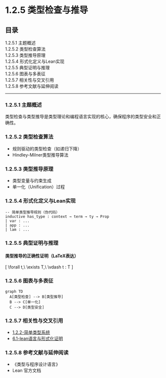 # 1.2.5 类型检查与推导

## 目录

1.2.5.1 主题概述  
1.2.5.2 类型检查算法  
1.2.5.3 类型推导原理  
1.2.5.4 形式化定义与Lean实现  
1.2.5.5 典型证明与推理  
1.2.5.6 图表与多表征  
1.2.5.7 相关性与交叉引用  
1.2.5.8 参考文献与延伸阅读  

---

### 1.2.5.1 主题概述

类型检查与类型推导是类型理论和编程语言实现的核心，确保程序的类型安全和正确性。

### 1.2.5.2 类型检查算法

- 规则驱动的类型检查（如递归下降）
- Hindley-Milner类型推导算法

### 1.2.5.3 类型推导原理

- 类型变量与约束生成
- 单一化（Unification）过程

### 1.2.5.4 形式化定义与Lean实现

```lean
-- 简单类型推导规则（伪代码）
inductive has_type : context → term → ty → Prop
| var : ...
| app : ...
| lam : ...
```

### 1.2.5.5 典型证明与推理

#### 类型推导的正确性证明（LaTeX表达）

\[
\forall t,\ \exists T,\ \vdash t : T
\]

### 1.2.5.6 图表与多表征

```mermaid
graph TD
  A[类型检查] --> B[类型推导]
  B --> C[单一化]
  C --> D[类型安全]
```

### 1.2.5.7 相关性与交叉引用

- [1.2.2-简单类型系统](./1.2.2-简单类型系统.md)
- [6.1-lean语言与形式化证明](../../6-编程语言与实现/6.1-lean语言与形式化证明.md)

### 1.2.5.8 参考文献与延伸阅读

- 《类型与程序设计语言》
- Lean 官方文档
